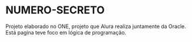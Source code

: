 # NUMERO-SECRETO
Projeto elaborado no ONE, projeto que Alura realiza juntamente da Oracle. Está pagina teve foco em lógica de programação.

